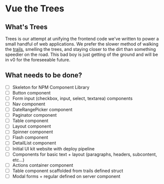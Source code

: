 # Vue the Trees

## What's Trees
Trees is our attempt at unifying the frontend code we've written to power a small handful of web applications. We prefer the slower method of walking the [trails](https://github.com/xy-planning-network/trails), smelling the trees, and staying closer to the dirt than something speedier on the road. This bad boy is just getting of the ground and will be in v0 for the foreseeable future.

## What needs to be done?
- [ ] Skeleton for NPM Component Library
- [ ] Button component
- [ ] Form input (checkbox, input, select, textarea) components
- [ ] Nav component
- [ ] DateRangePicker component
- [ ] Paginator component
- [ ] Table component
- [ ] Layout component
- [ ] Spinner component
- [ ] Flash component
- [ ] DetailList component
- [ ] Initial UI kit website with deploy pipeline
- [ ] Components for basic text + layout (paragraphs, headers, subcontent, etc...)
- [ ] Actions container component
- [ ] Table component scaffolded from trails defined struct
- [ ] Modal forms + regular defined on server component
